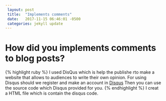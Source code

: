 ```yaml
---
 layout: post
 title:  "Implements comments"
 date:   2017-11-15 06:46:01 -0500
 categories: jekyll update
---
```

# How did you implements comments to blog posts?

{% highlight ruby %}
 I used DisQus which is help the publishe rto make a website that allows to audiences to write their own opinion.
 For using Disqus should we register and make an account in <a href="https://disqus.com/?ref_noscript">Disqus</a>
 Then you can use the source code which Disqus provided for you.
{% endhighlight %}
I creat a HTML file which is contain the disqus code.


 [jekyll-docs]: https://jekyllrb.com/docs/home
 [jekyll-gh]:   https://github.com/jekyll/jekyll
 [jekyll-talk]: https://talk.jekyllrb.com/